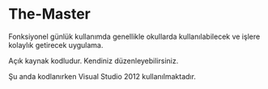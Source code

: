 # The-Master

 Fonksiyonel günlük kullanımda genellikle okullarda kullanılabilecek ve işlere kolaylık getirecek uygulama.
 
 Açık kaynak kodludur. Kendiniz düzenleyebilirsiniz.

 Şu anda kodlanırken Visual Studio 2012 kullanılmaktadır.
